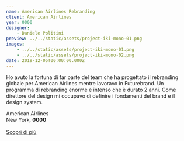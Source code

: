 ```yaml
---
name: American Airlines Rebranding
client: American Airlines
year: 0000
designer:
    - Daniele Politini
preview: ../../static/assets/project-iki-mono-01.png
images:
    - ../../static/assets/project-iki-mono-01.png
    - ../../static/assets/project-iki-mono-02.png
date: 2019-12-05T00:00:00.000Z
---
```


Ho avuto la fortuna di far parte del team che ha progettato il rebranding globale per American Airlines mentre lavoravo in Futurebrand. Un programma di rebranding enorme e intenso che è durato 2 anni. Come direttore del design mi occupavo di definire i fondamenti del brand e il design system.

American Airlines  
New York, **0000**<br><br>
[Scopri di più](https://danielepolitini.com/american-airlines)
